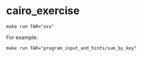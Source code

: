 # cairo_exercise

```shell
make run TAR="xxx"
```

For example:

```shell
make run TAR="program_input_and_hints/sum_by_key"
```
